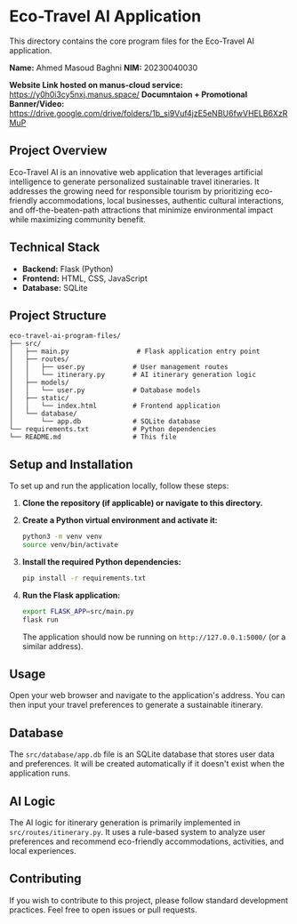 # Eco-Travel AI Application

This directory contains the core program files for the Eco-Travel AI application.

**Name:** Ahmed Masoud Baghni
**NIM:** 20230040030

**Website Link hosted on manus-cloud service:** https://y0h0i3cy5nxj.manus.space/
**Documntaion + Promotional Banner/Video:** https://drive.google.com/drive/folders/1b_si9Vuf4jzE5eNBU6fwVHELB6XzRMuP

## Project Overview
Eco-Travel AI is an innovative web application that leverages artificial intelligence to generate personalized sustainable travel itineraries. It addresses the growing need for responsible tourism by prioritizing eco-friendly accommodations, local businesses, authentic cultural interactions, and off-the-beaten-path attractions that minimize environmental impact while maximizing community benefit.

## Technical Stack
- **Backend:** Flask (Python)
- **Frontend:** HTML, CSS, JavaScript
- **Database:** SQLite

## Project Structure
```
eco-travel-ai-program-files/
├── src/
│   ├── main.py                 # Flask application entry point
│   ├── routes/
│   │   ├── user.py            # User management routes
│   │   └── itinerary.py       # AI itinerary generation logic
│   ├── models/
│   │   └── user.py            # Database models
│   ├── static/
│   │   └── index.html         # Frontend application
│   └── database/
│       └── app.db             # SQLite database
└── requirements.txt           # Python dependencies
└── README.md                  # This file
```

## Setup and Installation

To set up and run the application locally, follow these steps:

1.  **Clone the repository (if applicable) or navigate to this directory.**

2.  **Create a Python virtual environment and activate it:**
    ```bash
    python3 -m venv venv
    source venv/bin/activate
    ```

3.  **Install the required Python dependencies:**
    ```bash
    pip install -r requirements.txt
    ```

4.  **Run the Flask application:**
    ```bash
    export FLASK_APP=src/main.py
    flask run
    ```

    The application should now be running on `http://127.0.0.1:5000/` (or a similar address).

## Usage

Open your web browser and navigate to the application's address. You can then input your travel preferences to generate a sustainable itinerary.

## Database

The `src/database/app.db` file is an SQLite database that stores user data and preferences. It will be created automatically if it doesn't exist when the application runs.

## AI Logic

The AI logic for itinerary generation is primarily implemented in `src/routes/itinerary.py`. It uses a rule-based system to analyze user preferences and recommend eco-friendly accommodations, activities, and local experiences.

## Contributing

If you wish to contribute to this project, please follow standard development practices. Feel free to open issues or pull requests.

